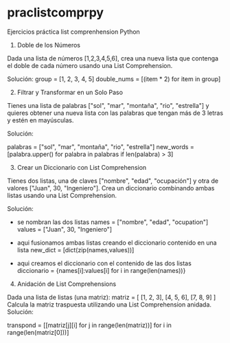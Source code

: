 # praclistcomprpy
Ejercicios práctica list comprenhension Python

1) Doble de los Números

Dada una lista de números [1,2,3,4,5,6], crea una nueva lista que contenga el doble de cada número usando una List Comprehension.

Solución:
group = [1, 2, 3, 4, 5]
double_nums = [(item * 2) for item in group]

2) Filtrar y Transformar en un Solo Paso

Tienes una lista de palabras ["sol", "mar", "montaña", "rio", "estrella"] y quieres obtener una nueva lista con las palabras que
tengan más de 3 letras y estén en mayúsculas.

Solución: 

palabras = ["sol", "mar", "montaña", "rio", "estrella"]
new_words = [palabra.upper() for palabra in palabras if len(palabra) > 3]

3) Crear un Diccionario con List Comprehension
   
Tienes dos listas, una de claves ["nombre", "edad", "ocupación"] y otra de valores ["Juan", 30, "Ingeniero"]. Crea un diccionario
combinando ambas listas usando una List Comprehension.

Solución: 

* se nombran las dos listas 
names = ["nombre", "edad", "ocupation"]
values = ["Juan", 30, "Ingeniero"]

* aqui fusionamos ambas listas creando el diccionario contenido en una lista
new_dict = [dict(zip(names,values))]

* aqui creamos el diccionario con el contenido de las dos listas
diccionario = {names[i]:values[i] for i in range(len(names))}

4) Anidación de List Comprehensions

Dada una lista de listas (una matriz):
       matriz = [
           [1, 2, 3],
           [4, 5, 6],
           [7, 8, 9]
        ]
Calcula la matriz traspuesta utilizando una List Comprehension anidada.
Solución: 

transpond = [[matriz[j][i] for j in range(len(matriz))] for i in range(len(matriz[0]))]




